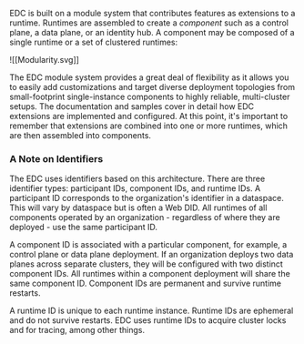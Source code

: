 EDC is built on a module system that contributes features as extensions to a runtime. Runtimes are assembled to create a *component* such as a control plane, a data plane, or an identity hub. A component may be composed of a single runtime or a set of clustered runtimes:

![[Modularity.svg]]


The EDC module system provides a great deal of flexibility as it allows you to easily add customizations and target diverse deployment topologies from small-footprint single-instance components to highly reliable, multi-cluster setups.  The documentation and samples cover in detail how EDC extensions are implemented and configured. At this point, it's important to remember that extensions are combined into one or more runtimes, which are then assembled into components. 

### A Note on Identifiers

The EDC uses identifiers based on this architecture. There are three identifier types: participant IDs, component IDs, and runtime IDs. A participant ID corresponds to the organization's identifier in a dataspace. This will vary by dataspace but is often a Web DID. All runtimes of all components operated by an organization - regardless of where they are deployed - use the same participant ID. 

A component ID is associated with a particular component, for example, a control plane or data plane deployment. If an organization deploys two data planes across separate clusters, they will be configured with two distinct component IDs. All runtimes within a component deployment will share the same component ID. Component IDs are permanent and survive runtime restarts.   

A runtime ID is unique to each runtime instance. Runtime IDs are ephemeral and do not survive restarts. EDC uses runtime IDs to acquire cluster locks and for tracing, among other things.  